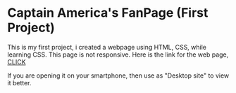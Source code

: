 # Captain America's FanPage (First Project)
This is my first project, i created a webpage using HTML, CSS, while learning CSS. This page is not responsive.
Here is the link for the web page, [CLICK](https://ajangditrya.github.io/Captain-America-Page/)

If you are opening it on your smartphone, then use as "Desktop site" to view it better.
